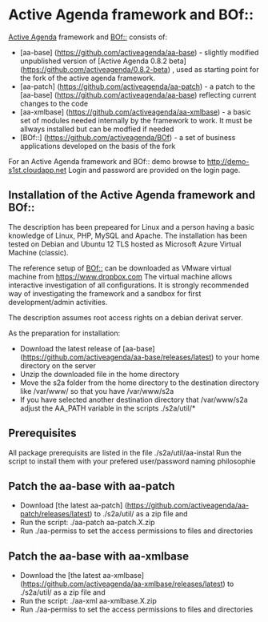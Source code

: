 # Active Agenda framework and BOf::

[Active Agenda](https://sourceforge.net/projects/activeagenda) framework and [BOf::](https://activeagenda.github.io) consists of:
* [aa-base] (https://github.com/activeagenda/aa-base) - slightly modified unpublished version of [Active Agenda 0.8.2 beta] (https://github.com/activeagenda/0.8.2-beta) , used as starting point for the fork of the active agenda framework.
* [aa-patch] (https://github.com/activeagenda/aa-patch) - a patch to the  [aa-base] (https://github.com/activeagenda/aa-base) reflecting current changes to the code
* [aa-xmlbase] (https://github.com/activeagenda/aa-xmlbase) - a basic set of modules needed internally by the framework to work. It must be allways installed but can be modfied if needed
* [BOf::] (https://github.com/activeagenda/BOf) - a set of business applications developed on the basis of the fork

For an Active Agenda framework and BOf:: demo browse to http://demo-s1st.cloudapp.net Login and password are provided on the login page.

## Installation of the Active Agenda framework and BOf::
The description has been prepeared for Linux and a person having a basic knowledge of Linux, PHP, MySQL and Apache. The installation has been tested on Debian and Ubuntu 12 TLS hosted as Microsoft Azure Virtual Machine (classic).

The reference setup of [BOf::](https://activeagenda.github.io) can be downloaded as VMware virtual machine from https://www.dropbox.com The virtual machine allows interactive investigation of all configurations. 
It is strongly recommended way of investigating the framework and a sandbox for first development/admin activities.

The description assumes root access rights on a debian derivat server.

As the preparation for installation:
* Download the latest release of [aa-base] (https://github.com/activeagenda/aa-base/releases/latest) to your home directory on the server
* Unzip the downloaded file in the home directory
* Move the s2a folder from the home directory to the destination directory like  /var/www/ so that you have /var/www/s2a 
* If you have selected another destination directory that /var/www/s2a adjust the AA_PATH variable in the scripts ./s2a/util/*

##  Prerequisites
All package prerequisits are listed in the file ./s2a/util/aa-instal Run the script to install them with your prefered user/password naming philosophie

## Patch the aa-base with aa-patch
* Download [the latest aa-patch] (https://github.com/activeagenda/aa-patch/releases/latest) to ./s2a/util/ as a zip file and 
* Run the script: ./aa-patch aa-patch.X.zip
* Run ./aa-permiss to set the access permissions to files and directories  

## Patch the aa-base with aa-xmlbase
* Download the [the latest aa-xmlbase] (https://github.com/activeagenda/aa-xmlbase/releases/latest) to ./s2a/util/ as a zip file and 
* Run the script: ./aa-xml aa-xmlbase.X.zip
* Run ./aa-permiss to set the access permissions to files and directories 